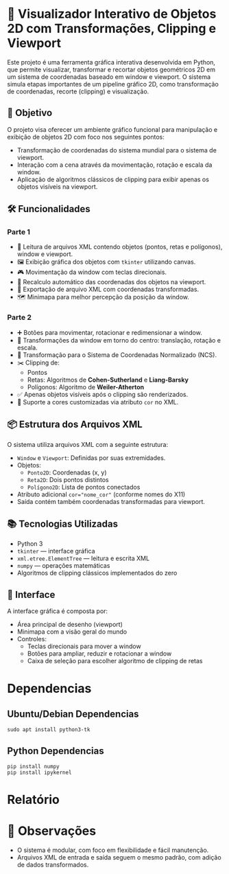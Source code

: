 # 🧭 Visualizador Interativo de Objetos 2D com Transformações, Clipping e Viewport

Este projeto é uma ferramenta gráfica interativa desenvolvida em Python, que permite visualizar, transformar e recortar objetos geométricos 2D em um sistema de coordenadas baseado em window e viewport. O sistema simula etapas importantes de um pipeline gráfico 2D, como transformação de coordenadas, recorte (clipping) e visualização.

## 🎯 Objetivo

O projeto visa oferecer um ambiente gráfico funcional para manipulação e exibição de objetos 2D com foco nos seguintes pontos:

- Transformação de coordenadas do sistema mundial para o sistema de viewport.
- Interação com a cena através da movimentação, rotação e escala da window.
- Aplicação de algoritmos clássicos de clipping para exibir apenas os objetos visíveis na viewport.

## 🛠️ Funcionalidades

### Parte 1
- 📂 Leitura de arquivos XML contendo objetos (pontos, retas e polígonos), window e viewport.
- 🖼️ Exibição gráfica dos objetos com `tkinter` utilizando canvas.
- 🎮 Movimentação da window com teclas direcionais.
- 🔁 Recalculo automático das coordenadas dos objetos na viewport.
- 💾 Exportação de arquivo XML com coordenadas transformadas.
- 🗺️ Minimapa para melhor percepção da posição da window.

### Parte 2
- ➕ Botões para movimentar, rotacionar e redimensionar a window.
- 🔄 Transformações da window em torno do centro: translação, rotação e escala.
- 🎯 Transformação para o Sistema de Coordenadas Normalizado (NCS).
- ✂️ Clipping de:
  - Pontos
  - Retas: Algoritmos de **Cohen-Sutherland** e **Liang-Barsky**
  - Polígonos: Algoritmo de **Weiler-Atherton**
- ✅ Apenas objetos visíveis após o clipping são renderizados.
- 🎨 Suporte a cores customizadas via atributo `cor` no XML.

## 📦 Estrutura dos Arquivos XML

O sistema utiliza arquivos XML com a seguinte estrutura:
- `Window` e `Viewport`: Definidas por suas extremidades.
- Objetos:
  - `Ponto2D`: Coordenadas (x, y)
  - `Reta2D`: Dois pontos distintos
  - `Polígono2D`: Lista de pontos conectados
- Atributo adicional `cor="nome_cor"` (conforme nomes do X11)
- Saída contém também coordenadas transformadas para viewport.

## 📚 Tecnologias Utilizadas

- Python 3
- `tkinter` — interface gráfica
- `xml.etree.ElementTree` — leitura e escrita XML
- `numpy` — operações matemáticas
- Algoritmos de clipping clássicos implementados do zero

## 📸 Interface

A interface gráfica é composta por:
- Área principal de desenho (viewport)
- Minimapa com a visão geral do mundo
- Controles:
  - Teclas direcionais para mover a window
  - Botões para ampliar, reduzir e rotacionar a window
  - Caixa de seleção para escolher algoritmo de clipping de retas

# Dependencias
## Ubuntu/Debian Dependencias
```sudo apt install python3-tk```

## Python Dependencias
```pip install numpy ```<br> 
```pip install ipykernel```


# Relatório

# 📝 Observações

- O sistema é modular, com foco em flexibilidade e fácil manutenção.
- Arquivos XML de entrada e saída seguem o mesmo padrão, com adição de dados transformados.

